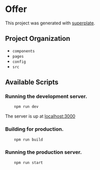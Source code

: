 # Offer


This project was generated with [superplate](https://github.com/pankod/superplate).

## Project Organization
- `components`
- `pages`
- `config`
- `src`

## Available Scripts

### Running the development server.

```bash
    npm run dev
```
The server is up at [localhost:3000](http://localhost:3000/)

### Building for production.

```bash
    npm run build
```

### Running the production server.

```bash
    npm run start
```

